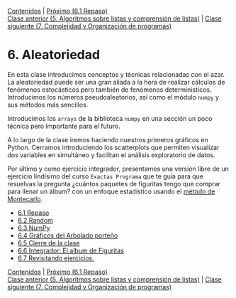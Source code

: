 [Contenidos](../Contenidos.md) \| [Próximo (6.1 Repaso)](01_Repaso.md)  
[Clase anterior (5. Algoritmos sobre listas y comprensión de listas)](../05_Listas/00_Resumen.md) \| [Clase siguiente (7. Complejidad y Organización de programas)](../07_Organizacion/00_Resumen.md)

# 6. Aleatoriedad
En esta clase introducimos conceptos y técnicas relacionadas con el azar. La aleatoriedad puede ser una gran aliada a la hora de realizar cálculos de fenómenos estocásticos pero también de fenómenos deterministicos.
Introducimos los números pseudoaleatorios, así como el módulo `numpy` y sus métodos más sencillos.

Introducimos los `arrays` de la biblioteca `numpy` en una sección un poco técnica pero importante para el futuro. 

A lo largo de la clase iremos haciendo nuestros primeros gráficos en Python. Cerramos introduciendo los scatterplots que permiten visualizar dos variables en simultáneo y facilitan el análisis exploratorio de datos.

Por último y como ejercicio integrador, presentamos una versión libre de un ejercicio lindísimo del curso `Exactas Programa` que te guía para que resuelvas la pregunta ¿cuántos paquetes de figuritas tengo que comprar para llenar un álbum? con un enfoque estadístico usando el [método de Montecarlo](https://es.wikipedia.org/wiki/M%C3%A9todo_de_Montecarlo).


* [6.1 Repaso](01_Repaso.md)
* [6.2 Random](02_Random.md)
* [6.3 NumPy](03_NumPy_Arrays.md)
* [6.4 Gráficos del Arbolado porteño](04_Arboles3_plt.md)
* [6.5 Cierre de la clase](05_Cierre.md)
* [6.6 Integrador: El album de Figuritas](06_Figuritas.md)
* [6.7 Revisitando ejercicios.](07_Repaso.md)


[Contenidos](../Contenidos.md) \| [Próximo (6.1 Repaso)](01_Repaso.md)  
[Clase anterior (5. Algoritmos sobre listas y comprensión de listas)](../05_Listas/00_Resumen.md) \| [Clase siguiente (7. Complejidad y Organización de programas)](../07_Organizacion/00_Resumen.md)
